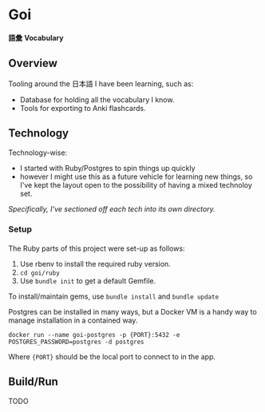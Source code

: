 # Goi
**語彙**
**Vocabulary**


## Overview

Tooling around the 日本語 I have been learning, such as:
- Database for holding all the vocabulary I know.
- Tools for exporting to Anki flashcards.

## Technology

Technology-wise:
- I started  with Ruby/Postgres to spin things up quickly
- however I might use this as a future vehicle for learning new things, so I've
  kept the layout open to the possibility of having a mixed technoloy set.

*Specifically, I've sectioned off each tech into its own directory.*
### Setup

####

The Ruby parts of this project were set-up as follows:
1. Use rbenv to install the required ruby version.
2. `cd goi/ruby`
2. Use `bundle init` to get a default Gemfile.

To install/maintain gems, use `bundle install` and `bundle update`

Postgres can be installed in many ways, but a Docker VM is a handy way to manage installation in a contained way.
```
docker run --name goi-postgres -p {PORT}:5432 -e POSTGRES_PASSWORD=postgres -d postgres
```
Where `{PORT}` should be the local port to connect to in the app.

## Build/Run

TODO